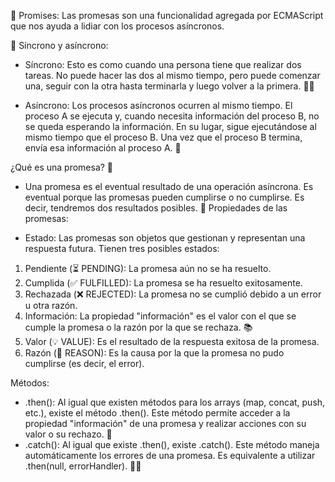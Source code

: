 🔐 Promises: Las promesas son una funcionalidad agregada por ECMAScript que nos ayuda a lidiar con los procesos asíncronos.

🔄 Síncrono y asíncrono:

- Síncrono: Esto es como cuando una persona tiene que realizar dos tareas. No puede hacer las dos al mismo tiempo, pero puede comenzar una, seguir con la otra hasta terminarla y luego volver a la primera. 🏃‍♀️

- Asíncrono: Los procesos asíncronos ocurren al mismo tiempo. El proceso A se ejecuta y, cuando necesita información del proceso B, no se queda esperando la información. En su lugar, sigue ejecutándose al mismo tiempo que el proceso B. Una vez que el proceso B termina, envía esa información al proceso A. 🌟

¿Qué es una promesa? 💭

- Una promesa es el eventual resultado de una operación asíncrona. Es eventual porque las promesas pueden cumplirse o no cumplirse. Es decir, tendremos dos resultados posibles. 🌈
  Propiedades de las promesas:

- Estado: Las promesas son objetos que gestionan y representan una respuesta futura. Tienen tres posibles estados:

1. Pendiente (⏳ PENDING): La promesa aún no se ha resuelto.
2. Cumplida (✅ FULFILLED): La promesa se ha resuelto exitosamente.
3. Rechazada (❌ REJECTED): La promesa no se cumplió debido a un error u otra razón.
4. Información: La propiedad "información" es el valor con el que se cumple la promesa o la razón por la que se rechaza. 📚
5. Valor (💡 VALUE): Es el resultado de la respuesta exitosa de la promesa.
6. Razón (🚫 REASON): Es la causa por la que la promesa no pudo cumplirse (es decir, el error).

Métodos:

- .then(): Al igual que existen métodos para los arrays (map, concat, push, etc.), existe el método .then(). Este método permite acceder a la propiedad "información" de una promesa y realizar acciones con su valor o su rechazo. 🤝
- .catch(): Al igual que existe .then(), existe .catch(). Este método maneja automáticamente los errores de una promesa. Es equivalente a utilizar .then(null, errorHandler). 🙅‍♂️
